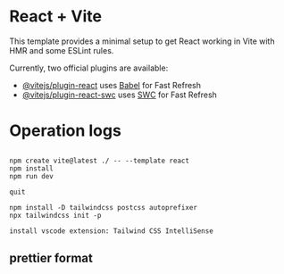 # React + Vite

This template provides a minimal setup to get React working in Vite with HMR and some ESLint rules.

Currently, two official plugins are available:

- [@vitejs/plugin-react](https://github.com/vitejs/vite-plugin-react/blob/main/packages/plugin-react/README.md) uses [Babel](https://babeljs.io/) for Fast Refresh
- [@vitejs/plugin-react-swc](https://github.com/vitejs/vite-plugin-react-swc) uses [SWC](https://swc.rs/) for Fast Refresh


# Operation logs


## 
```
npm create vite@latest ./ -- --template react
npm install  
npm run dev

quit

npm install -D tailwindcss postcss autoprefixer
npx tailwindcss init -p

install vscode extension: Tailwind CSS IntelliSense
```


## prettier format
